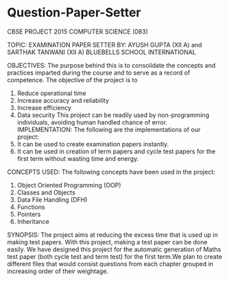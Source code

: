 # Question-Paper-Setter
CBSE PROJECT 2015
COMPUTER SCIENCE (083)

TOPIC: EXAMINATION PAPER SETTER
BY: AYUSH GUPTA (XII A) and SARTHAK TANWANI (XII A)
BLUEBELLS SCHOOL INTERNATIONAL

OBJECTIVES: 
The purpose behind this is to consolidate the concepts and practices imparted during the course and to serve as a record of 
competence.
The objective of the project is to 
1.	Reduce operational time
2.	Increase accuracy and reliability
3.	Increase efficiency
4.	Data security
This project can be readily used by non-programming individuals, avoiding human handled chance of error. 
IMPLEMENTATION: 
The following are the implementations of our project:
1.	It can be used to create examination papers instantly.
2.	It can be used in creation of term papers and cycle test papers for the first term without wasting time and energy.

CONCEPTS USED: 
The following concepts have been used in the project:
1.	Object Oriented Programming (OOP)
2.	Classes and Objects
3.	Data File Handling (DFH)
4.	Functions
5.	Pointers
6.	Inheritance

SYNOPSIS: 
The project aims at reducing the excess time that is used up in making test papers.
With this project, making a test paper can be done easily.
We have designed this project for the automatic generation of Maths test paper (both cycle test and term test) for the first term.We plan to create different files that would consist questions from each chapter grouped in increasing order of their weightage. 



